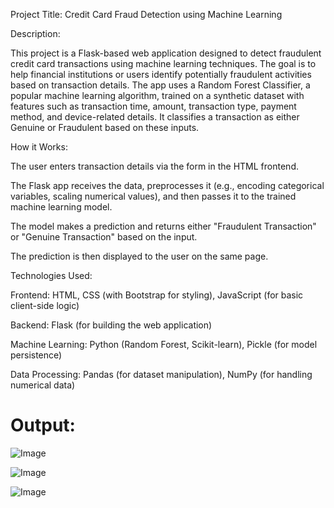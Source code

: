 Project Title: Credit Card Fraud Detection using Machine Learning

Description:

This project is a Flask-based web application designed to detect fraudulent credit card transactions using machine learning techniques. The goal is to help financial institutions or users identify potentially fraudulent activities based on transaction details.
The app uses a Random Forest Classifier, a popular machine learning algorithm, trained on a synthetic dataset with features such as transaction time, amount, transaction type, payment method, and device-related details. It classifies a transaction as either Genuine or Fraudulent based on these inputs.

How it Works:

The user enters transaction details via the form in the HTML frontend.

The Flask app receives the data, preprocesses it (e.g., encoding categorical variables, scaling numerical values), and then passes it to the trained machine learning model.

The model makes a prediction and returns either "Fraudulent Transaction" or "Genuine Transaction" based on the input.

The prediction is then displayed to the user on the same page.

Technologies Used:

Frontend: HTML, CSS (with Bootstrap for styling), JavaScript (for basic client-side logic)

Backend: Flask (for building the web application)

Machine Learning: Python (Random Forest, Scikit-learn), Pickle (for model persistence)

Data Processing: Pandas (for dataset manipulation), NumPy (for handling numerical data)

# Output:

![Image](https://github.com/user-attachments/assets/adb37540-e185-475a-9c36-9a136ce89f92)

![Image](https://github.com/user-attachments/assets/29320b92-bf00-4be9-a7db-bb043e1f9cb8)

![Image](https://github.com/user-attachments/assets/b9703409-92e8-47ba-8f10-a4874582a756)



